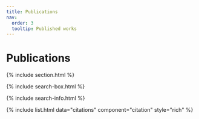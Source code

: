 ```yaml
---
title: Publications
nav:
  order: 3
  tooltip: Published works
---
```


# Publications

{% include section.html %}

{% include search-box.html %}

{% include search-info.html %}

{% include list.html data="citations" component="citation" style="rich" %}
